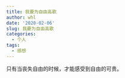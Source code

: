 ```yaml
---
title: 我要为自由高歌
author: whl
date: '2020-02-06'
slug: 我要为自由高歌
categories:
  - 个人
tags:
  - 感想
---
```

只有当丧失自由的时候，才能感受到自由的可贵。